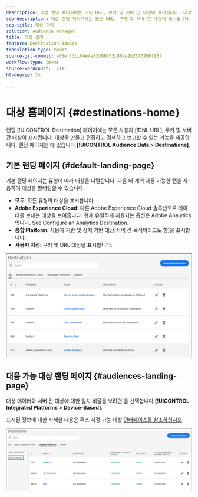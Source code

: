 ```yaml
---
description: 대상 랜딩 페이지에는 모든 URL, 쿠키 및 서버 간 대상이 표시됩니다. 대상을 만들고 편집하고 검색하고 보고할 수 있는 기능을 제공합니다. 랜딩 페이지는 대상 데이터 > 대상에 있습니다.
seo-description: 대상 랜딩 페이지에는 모든 URL, 쿠키 및 서버 간 대상이 표시됩니다. 대상을 만들고 편집하고 검색하고 보고할 수 있는 기능을 제공합니다. 랜딩 페이지는 대상 데이터 > 대상에 있습니다.
seo-title: 대상 관리
solution: Audience Manager
title: 대상 관리
feature: Destination Basics
translation-type: tm+mt
source-git-commit: e05eff3cc04e4a82399752c862e2b2370286f96f
workflow-type: tm+mt
source-wordcount: '211'
ht-degree: 1%

---
```




# 대상 홈페이지 {#destinations-home}

랜딩 [!UICONTROL Destination] 페이지에는 모든 사용자 [!DNL URL], 쿠키 및 서버 간 대상이 표시됩니다. 대상을 만들고 편집하고 검색하고 보고할 수 있는 기능을 제공합니다. 랜딩 페이지는 에 있습니다 **[!UICONTROL Audience Data > Destinations]**.

## 기본 랜딩 페이지 {#default-landing-page}

<!-- destinations-home.xml -->

기본 랜딩 페이지는 유형에 따라 대상을 나열합니다. 다음 네 개의 사용 가능한 탭을 사용하여 대상을 필터링할 수 있습니다.

* **모두**: 모든 유형의 대상을 표시합니다.
* **Adobe Experience Cloud**: 다른 Adobe Experience Cloud 솔루션으로 데이터를 보내는 대상을 보여줍니다. 현재 유일하게 지원되는 옵션은 Adobe Analytics입니다. See [Configure an Analytics Destination](/help/using/features/destinations/create-analytics-destination.md).
* **통합 Platform**: 사용자 기반 및 장치 기반 대상(서버 간 목적이라고도 함)을 표시합니다.
* **사용자 지정**: 쿠키 및 URL 대상을 표시합니다.


![](assets/destinations-landing.png)

## 대응 가능 대상 랜딩 페이지 {#audiences-landing-page}

대상 데이터와 서버 간 대상에 대한 일치 비율을 보려면 을 선택합니다 **[!UICONTROL Integrated Platforms > Device-Based]**.

표시된 정보에 대한 자세한 내용은 주소 지정 가능 대상 [인터페이스를 참조하십시오](/help/using/features/addressable-audiences.md#addressable-audience-interface).

![](/help/using/features/assets/addressable-audiences-landing.png)